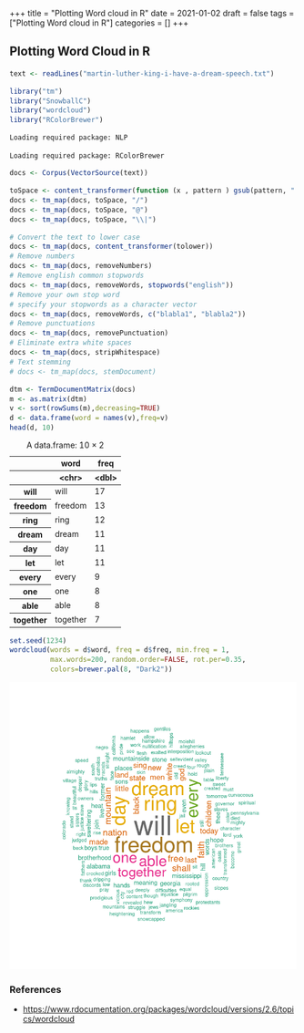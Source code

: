 +++
title = "Plotting Word cloud in R"
date = 2021-01-02
draft = false
tags = ["Plotting Word cloud in R"]
categories = []
+++

## Plotting Word Cloud in R

```R
text <- readLines("martin-luther-king-i-have-a-dream-speech.txt")
```


```R
library("tm")
library("SnowballC")
library("wordcloud")
library("RColorBrewer")
```

    Loading required package: NLP
    
    Loading required package: RColorBrewer
    



```R
docs <- Corpus(VectorSource(text))
```


```R
toSpace <- content_transformer(function (x , pattern ) gsub(pattern, " ", x))
docs <- tm_map(docs, toSpace, "/")
docs <- tm_map(docs, toSpace, "@")
docs <- tm_map(docs, toSpace, "\\|")
```




```R
# Convert the text to lower case
docs <- tm_map(docs, content_transformer(tolower))
# Remove numbers
docs <- tm_map(docs, removeNumbers)
# Remove english common stopwords
docs <- tm_map(docs, removeWords, stopwords("english"))
# Remove your own stop word
# specify your stopwords as a character vector
docs <- tm_map(docs, removeWords, c("blabla1", "blabla2")) 
# Remove punctuations
docs <- tm_map(docs, removePunctuation)
# Eliminate extra white spaces
docs <- tm_map(docs, stripWhitespace)
# Text stemming
# docs <- tm_map(docs, stemDocument)
```




```R
dtm <- TermDocumentMatrix(docs)
m <- as.matrix(dtm)
v <- sort(rowSums(m),decreasing=TRUE)
d <- data.frame(word = names(v),freq=v)
head(d, 10)
```


<table>
<caption>A data.frame: 10 × 2</caption>
<thead>
	<tr><th></th><th >word</th><th >freq</th></tr>
	<tr><th></th><th >&lt;chr&gt;</th><th >&lt;dbl&gt;</th></tr>
</thead>
<tbody>
	<tr><th >will</th><td>will    </td><td>17</td></tr>
	<tr><th >freedom</th><td>freedom </td><td>13</td></tr>
	<tr><th >ring</th><td>ring    </td><td>12</td></tr>
	<tr><th >dream</th><td>dream   </td><td>11</td></tr>
	<tr><th >day</th><td>day     </td><td>11</td></tr>
	<tr><th >let</th><td>let     </td><td>11</td></tr>
	<tr><th >every</th><td>every   </td><td> 9</td></tr>
	<tr><th >one</th><td>one     </td><td> 8</td></tr>
	<tr><th >able</th><td>able    </td><td> 8</td></tr>
	<tr><th >together</th><td>together</td><td> 7</td></tr>
</tbody>
</table>




```R
set.seed(1234)
wordcloud(words = d$word, freq = d$freq, min.freq = 1,
          max.words=200, random.order=FALSE, rot.per=0.35, 
          colors=brewer.pal(8, "Dark2"))
```


![png](https://raw.githubusercontent.com/balakuntlaJayanth/Stats/master/images/06_12_2020/output_6_0.png)


### References

- https://www.rdocumentation.org/packages/wordcloud/versions/2.6/topics/wordcloud